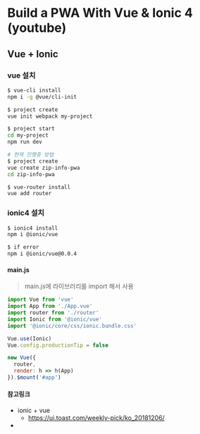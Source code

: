 # Build a PWA With Vue & Ionic 4 (youtube)



## Vue + Ionic

### vue 설치

```bash
$ vue-cli install
npm i -g @vue/cli-init

$ project create
vue init webpack my-project

$ project start
cd my-project
npm run dev

# 현재 진행중 방법
$ project create
vue create zip-info-pwa
cd zip-info-pwa

$ vue-router install
vue add router
```



### ionic4 설치

```bash
$ ionic4 install
npm i @ionic/vue

$ if error
npm i @ionic/vue@0.0.4
```



#### main.js

> main.js에 라이브러리를 import 해서 사용

```javascript
import Vue from 'vue'
import App from './App.vue'
import router from './router'
import Ionic from '@ionic/vue'
import '@ionic/core/css/ionic.bundle.css'

Vue.use(Ionic)
Vue.config.productionTip = false

new Vue({
  router,
  render: h => h(App)
}).$mount('#app')
```














#### 참고링크

- ionic + vue
  - https://ui.toast.com/weekly-pick/ko_20181206/
- 